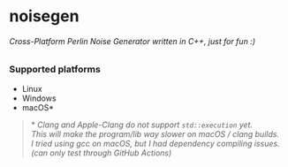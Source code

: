 # noisegen
###### Cross-Platform Perlin Noise Generator written in C++, just for fun :)

### Supported platforms
* Linux
* Windows
* macOS\*

> \* *Clang and Apple-Clang do not support `std::execution` yet.  
> This will make the program/lib way slower on macOS / clang builds.  
> I tried using gcc on macOS, but I had dependency compiling issues. (can only test through GitHub Actions)*
